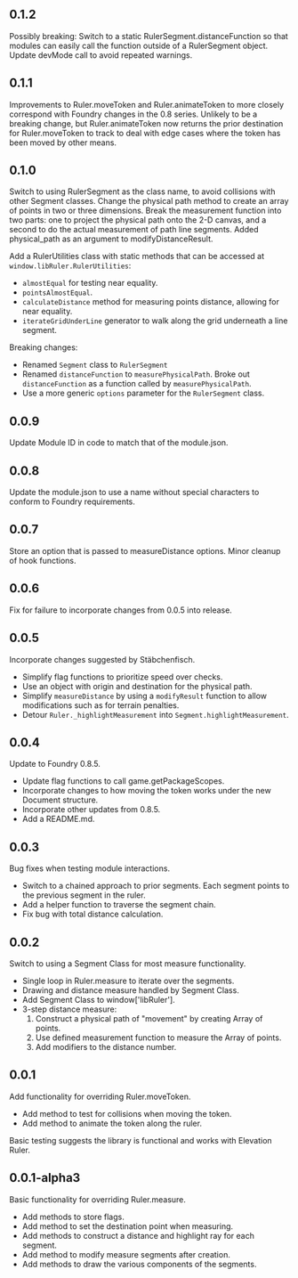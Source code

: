 ## 0.1.2
Possibly breaking: Switch to a static RulerSegment.distanceFunction so that modules can easily call the function outside of a RulerSegment object. 
Update devMode call to avoid repeated warnings. 

## 0.1.1
Improvements to Ruler.moveToken and Ruler.animateToken to more closely correspond with Foundry changes in the 0.8 series. Unlikely to be a breaking change, but Ruler.animateToken now returns the prior destination for Ruler.moveToken to track to deal with edge cases where the token has been moved by other means.

## 0.1.0
Switch to using RulerSegment as the class name, to avoid collisions with other Segment classes. Change the physical path method to create an array of points in two or three dimensions. Break the measurement function into two parts: one to project the physical path onto the 2-D canvas, and a second to do the actual measurement of path line segments. Added physical_path as an argument to modifyDistanceResult. 

Add a RulerUtilities class with static methods that can be accessed at `window.libRuler.RulerUtilities`:
- `almostEqual` for testing near equality.
- `pointsAlmostEqual`.
- `calculateDistance` method for measuring points distance, allowing for near equality.
- `iterateGridUnderLine` generator to walk along the grid underneath a line segment.

Breaking changes:
- Renamed `Segment` class to `RulerSegment`
- Renamed `distanceFunction` to `measurePhysicalPath`. Broke out `distanceFunction` as a function called by `measurePhysicalPath`.    
- Use a more generic `options` parameter for the `RulerSegment` class.


## 0.0.9
Update Module ID in code to match that of the module.json. 

## 0.0.8
Update the module.json to use a name without special characters to conform to Foundry requirements.

## 0.0.7
Store an option that is passed to measureDistance options. Minor cleanup of hook functions.

## 0.0.6
Fix for failure to incorporate changes from 0.0.5 into release.

## 0.0.5
Incorporate changes suggested by Stäbchenfisch. 
- Simplify flag functions to prioritize speed over checks.
- Use an object with origin and destination for the physical path.
- Simplify `measureDistance` by using a `modifyResult` function to allow 
    modifications such as for terrain penalties.
- Detour `Ruler._highlightMeasurement` into `Segment.highlightMeasurement`.

## 0.0.4
Update to Foundry 0.8.5.
- Update flag functions to call game.getPackageScopes.
- Incorporate changes to how moving the token works under the new Document structure.
- Incorporate other updates from 0.8.5.
- Add a README.md.

## 0.0.3
Bug fixes when testing module interactions.
- Switch to a chained approach to prior segments. Each segment points to the previous segment in the ruler.
- Add a helper function to traverse the segment chain.
- Fix bug with total distance calculation.

## 0.0.2
Switch to using a Segment Class for most measure functionality.
- Single loop in Ruler.measure to iterate over the segments.
- Drawing and distance measure handled by Segment Class.
- Add Segment Class to window['libRuler'].
- 3-step distance measure:
  1. Construct a physical path of "movement" by creating Array of points. 
  2. Use defined measurement function to measure the Array of points.
  3. Add modifiers to the distance number.


## 0.0.1
Add functionality for overriding Ruler.moveToken.
- Add method to test for collisions when moving the token.
- Add method to animate the token along the ruler.

Basic testing suggests the library is functional and works with Elevation Ruler.

## 0.0.1-alpha3

Basic functionality for overriding Ruler.measure.

- Add methods to store flags.
- Add method to set the destination point when measuring.
- Add methods to construct a distance and highlight ray for each segment.
- Add method to modify measure segments after creation.
- Add methods to draw the various components of the segments.

